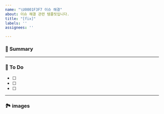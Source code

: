 ```yaml
---
name: "\U0001F3F7 이슈 해결"
about: 이슈 해결 관련 템플릿입니다.
title: "[fix]"
labels: ''
assignees: ''

---
```


### 🚀 Summary

<!-- A brief description of the issue. -->

---

### 📝 To Do

<!-- Write what you need to do -->

- [ ]
- [ ]
- [ ]

---

### 🏞️ images

<!-- Capture related images -->
